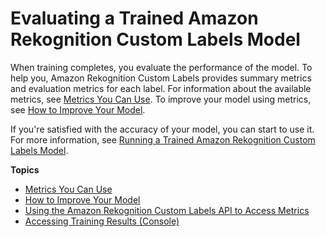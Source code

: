 # Evaluating a Trained Amazon Rekognition Custom Labels Model<a name="tr-train-results"></a>

When training completes, you evaluate the performance of the model\. To help you, Amazon Rekognition Custom Labels provides summary metrics and evaluation metrics for each label\. For information about the available metrics, see [Metrics You Can Use](tr-metrics-use.md)\. To improve your model using metrics, see [How to Improve Your Model](tr-improve-model.md)\. 

If you're satisfied with the accuracy of your model, you can start to use it\. For more information, see [Running a Trained Amazon Rekognition Custom Labels Model](rm-run-model.md)\. 

**Topics**
+ [Metrics You Can Use](tr-metrics-use.md)
+ [How to Improve Your Model](tr-improve-model.md)
+ [Using the Amazon Rekognition Custom Labels API to Access Metrics](tr-metrics-api.md)
+ [Accessing Training Results \(Console\)](tr-console.md)